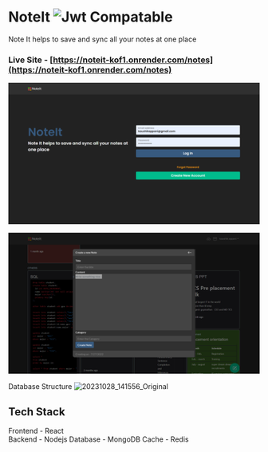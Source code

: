 # NoteIt ![Jwt Compatable](https://jwt.io/img/badge-compatible.svg)
Note It helps to save and sync all your notes at one place

### Live Site - [https://noteit-kof1.onrender.com/notes](https://noteit-kof1.onrender.com/notes)

![Home page](/UI/UI1.png)

![Home page](/UI/UI2.png)

Database Structure
![20231028_141556_Original](https://github.com/kaushikappani/noteit/assets/58048398/694e93f4-a6c0-4654-b9e1-1329a75a4cbd)


## Tech Stack  
Frontend - React       
Backend  - Nodejs
Database - MongoDB
Cache    - Redis
